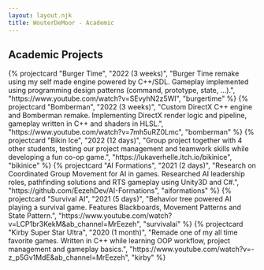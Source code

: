 ```yaml
---
layout: layout.njk
title: WouterDeMoor - Academic
---
```


<section class="games">
  <h2 class="grid-title">Academic Projects</h2>
  <div class="project-grid container">
    {% projectcard "Burger Time", "2022 (3 weeks)", "Burger Time remake using my self made engine powered by C++/SDL. Gameplay implemented using programming design patterns (command, prototype, state, ...).", "https://www.youtube.com/watch?v=SEvyhN2z5WI", "burgertime" %}
    {% projectcard "Bomberman", "2022 (3 weeks)", "Custom DirectX C++ engine and Bomberman remake. Implementing DirectX render logic and pipeline, gameplay written in C++ and shaders in HLSL.", "https://www.youtube.com/watch?v=7mh5uRZ0Lmc", "bomberman" %}
    {% projectcard "Bikin Ice", "2022 (12 days)", "Group project together with 4 other students, testing our project management and teamwork skills while developing a fun co-op game.", "https://lukaverhelle.itch.io/bikinice", "bikinice" %}
    {% projectcard "AI Formations", "2021 (2 days)", "Research on Coordinated Group Movement for AI in games. Researched AI leadership roles, pathfinding solutions and RTS gameplay using Unity3D and C#.", "https://github.com/EezehDev/AI-Formations", "aiformations" %}
    {% projectcard "Survival AI", "2021 (5 days)", "Behavior tree powered AI playing a survival game. Features Blackboards, Movement Patterns and State Pattern.", "https://www.youtube.com/watch?v=LCP1br3KekM&ab_channel=MrEezeh", "survivalai" %}
    {% projectcard "Kirby Super Star Ultra", "2020 (1 month)", "Remade one of my all time favorite games. Written in C++ while learning OOP workflow, project management and gameplay basics.", "https://www.youtube.com/watch?v=-z_p5Gv1MdE&ab_channel=MrEezeh", "kirby" %}
  </div>
</section>